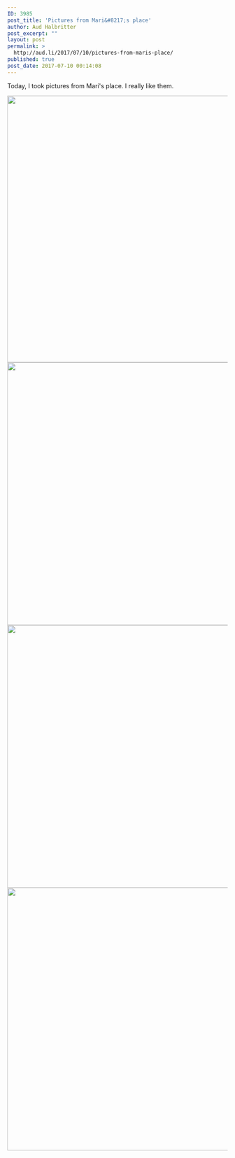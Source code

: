```yaml
---
ID: 3985
post_title: 'Pictures from Mari&#8217;s place'
author: Aud Halbritter
post_excerpt: ""
layout: post
permalink: >
  http://aud.li/2017/07/10/pictures-from-maris-place/
published: true
post_date: 2017-07-10 00:14:08
---
```

Today, I took pictures from Mari's place. I really like them.

<a href="http://aud.li/wp-content/uploads/2017/07/MG_7438.jpg"><img class="alignnone size-large wp-image-3986" src="http://aud.li/wp-content/uploads/2017/07/MG_7438-1024x693.jpg" alt="" width="900" height="609" /></a> <a href="http://aud.li/wp-content/uploads/2017/07/MG_7441.jpg"><img class="alignnone size-large wp-image-3987" src="http://aud.li/wp-content/uploads/2017/07/MG_7441-1024x683.jpg" alt="" width="900" height="600" /></a> <a href="http://aud.li/wp-content/uploads/2017/07/MG_7432.jpg"><img class="alignnone size-large wp-image-3988" src="http://aud.li/wp-content/uploads/2017/07/MG_7432-1024x683.jpg" alt="" width="900" height="600" /></a> <a href="http://aud.li/wp-content/uploads/2017/07/MG_7413.jpg"><img class="alignnone size-large wp-image-3989" src="http://aud.li/wp-content/uploads/2017/07/MG_7413-1024x683.jpg" alt="" width="900" height="600" /></a>